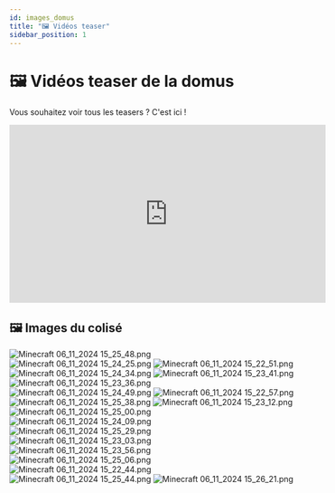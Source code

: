 ```yaml
---
id: images_domus
title: "🖼️ Vidéos teaser"
sidebar_position: 1
---
```


# 🖼️ Vidéos teaser de la domus

Vous souhaitez voir tous les teasers ? C'est ici !

<iframe
width="560"
height="315"
src="https://www.youtube.com/embed/ggnkNxP4qhU"
title="Teaser de la Domus"
frameborder="0"
allow="accelerometer; autoplay; clipboard-write; encrypted-media; gyroscope; picture-in-picture"
allowfullscreen
></iframe>


## 🖼️ Images du colisé

![Minecraft 06_11_2024 15_25_48.png](colise%2FMinecraft%2006_11_2024%2015_25_48.png)
![Minecraft 06_11_2024 15_24_25.png](colise%2FMinecraft%2006_11_2024%2015_24_25.png)
![Minecraft 06_11_2024 15_22_51.png](colise%2FMinecraft%2006_11_2024%2015_22_51.png)
![Minecraft 06_11_2024 15_24_34.png](colise%2FMinecraft%2006_11_2024%2015_24_34.png)
![Minecraft 06_11_2024 15_23_41.png](colise%2FMinecraft%2006_11_2024%2015_23_41.png)
![Minecraft 06_11_2024 15_23_36.png](colise%2FMinecraft%2006_11_2024%2015_23_36.png)
![Minecraft 06_11_2024 15_24_49.png](colise%2FMinecraft%2006_11_2024%2015_24_49.png)
![Minecraft 06_11_2024 15_22_57.png](colise%2FMinecraft%2006_11_2024%2015_22_57.png)
![Minecraft 06_11_2024 15_25_38.png](colise%2FMinecraft%2006_11_2024%2015_25_38.png)
![Minecraft 06_11_2024 15_23_12.png](colise%2FMinecraft%2006_11_2024%2015_23_12.png)
![Minecraft 06_11_2024 15_25_00.png](colise%2FMinecraft%2006_11_2024%2015_25_00.png)
![Minecraft 06_11_2024 15_24_09.png](colise%2FMinecraft%2006_11_2024%2015_24_09.png)
![Minecraft 06_11_2024 15_25_29.png](colise%2FMinecraft%2006_11_2024%2015_25_29.png)
![Minecraft 06_11_2024 15_23_03.png](colise%2FMinecraft%2006_11_2024%2015_23_03.png)
![Minecraft 06_11_2024 15_23_56.png](colise%2FMinecraft%2006_11_2024%2015_23_56.png)
![Minecraft 06_11_2024 15_25_06.png](colise%2FMinecraft%2006_11_2024%2015_25_06.png)
![Minecraft 06_11_2024 15_22_44.png](colise%2FMinecraft%2006_11_2024%2015_22_44.png)
![Minecraft 06_11_2024 15_25_44.png](colise%2FMinecraft%2006_11_2024%2015_25_44.png)
![Minecraft 06_11_2024 15_26_21.png](colise%2FMinecraft%2006_11_2024%2015_26_21.png)
